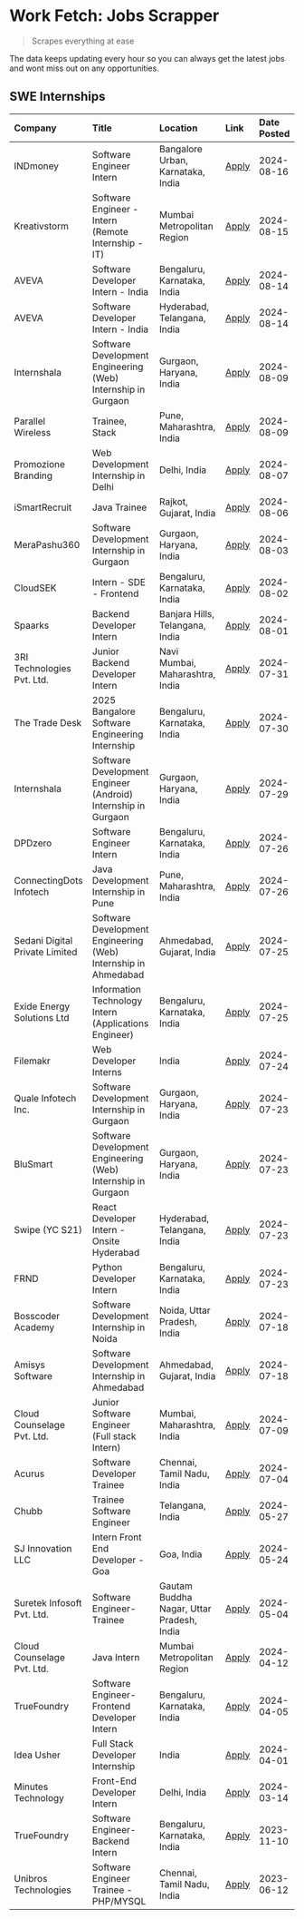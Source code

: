# Work Fetch: Jobs Scrapper
> Scrapes everything at ease

The data keeps updating every hour so you can always get the latest jobs and wont miss out on any opportunities.

## SWE Internships
<!--START_SECTION:workfetch-->
| Company                        | Title                                                          | Location                                  | Link                                                                                                                                                                                                                                                                                               | Date Posted   |
|:-------------------------------|:---------------------------------------------------------------|:------------------------------------------|:---------------------------------------------------------------------------------------------------------------------------------------------------------------------------------------------------------------------------------------------------------------------------------------------------|:--------------|
| INDmoney                       | Software Engineer Intern                                       | Bangalore Urban, Karnataka, India         | [Apply](https://in.linkedin.com/jobs/view/software-engineer-intern-at-indmoney-4002448295?position=54&pageNum=0&refId=S64sf4ySLz6W6VBsjLO8lQ%3D%3D&trackingId=7SoZM%2FNif%2Bciywt4Ym0tBQ%3D%3D&trk=public_jobs_jserp-result_search-card)                                                           | 2024-08-16    |
| Kreativstorm                   | Software Engineer - Intern (Remote Internship - IT)            | Mumbai Metropolitan Region                | [Apply](https://in.linkedin.com/jobs/view/software-engineer-intern-remote-internship-it-at-kreativstorm-4000458862?position=27&pageNum=0&refId=S64sf4ySLz6W6VBsjLO8lQ%3D%3D&trackingId=PQUFitdPRzNCj2q42igieA%3D%3D&trk=public_jobs_jserp-result_search-card)                                      | 2024-08-15    |
| AVEVA                          | Software Developer Intern - India                              | Bengaluru, Karnataka, India               | [Apply](https://in.linkedin.com/jobs/view/software-developer-intern-india-at-aveva-3998279987?position=18&pageNum=0&refId=S64sf4ySLz6W6VBsjLO8lQ%3D%3D&trackingId=BJhXH8J1J%2FfAdp702NJOVg%3D%3D&trk=public_jobs_jserp-result_search-card)                                                         | 2024-08-14    |
| AVEVA                          | Software Developer Intern - India                              | Hyderabad, Telangana, India               | [Apply](https://in.linkedin.com/jobs/view/software-developer-intern-india-at-aveva-3998281598?position=25&pageNum=0&refId=S64sf4ySLz6W6VBsjLO8lQ%3D%3D&trackingId=9UUV4pjkmw56D1R0xpeTZw%3D%3D&trk=public_jobs_jserp-result_search-card)                                                           | 2024-08-14    |
| Internshala                    | Software Development Engineering (Web) Internship in Gurgaon   | Gurgaon, Haryana, India                   | [Apply](https://in.linkedin.com/jobs/view/software-development-engineering-web-internship-in-gurgaon-at-internshala-3997620471?position=2&pageNum=0&refId=S64sf4ySLz6W6VBsjLO8lQ%3D%3D&trackingId=m1IMs9MXTVqJQEGb0458PQ%3D%3D&trk=public_jobs_jserp-result_search-card)                           | 2024-08-09    |
| Parallel Wireless              | Trainee, Stack                                                 | Pune, Maharashtra, India                  | [Apply](https://in.linkedin.com/jobs/view/trainee-stack-at-parallel-wireless-3905689841?position=55&pageNum=0&refId=S64sf4ySLz6W6VBsjLO8lQ%3D%3D&trackingId=31xcd7ipqCl9EnknKWv9kw%3D%3D&trk=public_jobs_jserp-result_search-card)                                                                 | 2024-08-09    |
| Promozione Branding            | Web Development Internship in Delhi                            | Delhi, India                              | [Apply](https://in.linkedin.com/jobs/view/web-development-internship-in-delhi-at-promozione-branding-3995559880?position=49&pageNum=0&refId=S64sf4ySLz6W6VBsjLO8lQ%3D%3D&trackingId=fuYGFImcx6G1aL7rOTjxEw%3D%3D&trk=public_jobs_jserp-result_search-card)                                         | 2024-08-07    |
| iSmartRecruit                  | Java Trainee                                                   | Rajkot, Gujarat, India                    | [Apply](https://in.linkedin.com/jobs/view/java-trainee-at-ismartrecruit-3992301825?position=42&pageNum=0&refId=S64sf4ySLz6W6VBsjLO8lQ%3D%3D&trackingId=5BdJr86LjYYVz%2B9pFvWXBw%3D%3D&trk=public_jobs_jserp-result_search-card)                                                                    | 2024-08-06    |
| MeraPashu360                   | Software Development Internship in Gurgaon                     | Gurgaon, Haryana, India                   | [Apply](https://in.linkedin.com/jobs/view/software-development-internship-in-gurgaon-at-merapashu360-3992563331?position=15&pageNum=0&refId=S64sf4ySLz6W6VBsjLO8lQ%3D%3D&trackingId=HhEgimWUCXM4ryt%2BcULFkg%3D%3D&trk=public_jobs_jserp-result_search-card)                                       | 2024-08-03    |
| CloudSEK                       | Intern - SDE - Frontend                                        | Bengaluru, Karnataka, India               | [Apply](https://in.linkedin.com/jobs/view/intern-sde-frontend-at-cloudsek-3991574495?position=23&pageNum=0&refId=S64sf4ySLz6W6VBsjLO8lQ%3D%3D&trackingId=4nLjd5Y7CbJOTTUy7xMlRw%3D%3D&trk=public_jobs_jserp-result_search-card)                                                                    | 2024-08-02    |
| Spaarks                        | Backend Developer Intern                                       | Banjara Hills, Telangana, India           | [Apply](https://in.linkedin.com/jobs/view/backend-developer-intern-at-spaarks-3990226465?position=35&pageNum=0&refId=S64sf4ySLz6W6VBsjLO8lQ%3D%3D&trackingId=8%2BliFV3n85EKxxYsb6uYfA%3D%3D&trk=public_jobs_jserp-result_search-card)                                                              | 2024-08-01    |
| 3RI Technologies Pvt. Ltd.     | Junior Backend Developer Intern                                | Navi Mumbai, Maharashtra, India           | [Apply](https://in.linkedin.com/jobs/view/junior-backend-developer-intern-at-3ri-technologies-pvt-ltd-3988819827?position=50&pageNum=0&refId=S64sf4ySLz6W6VBsjLO8lQ%3D%3D&trackingId=pYYqGqdu%2FE9BJMuhR%2BzrGg%3D%3D&trk=public_jobs_jserp-result_search-card)                                    | 2024-07-31    |
| The Trade Desk                 | 2025 Bangalore Software Engineering Internship                 | Bengaluru, Karnataka, India               | [Apply](https://in.linkedin.com/jobs/view/2025-bangalore-software-engineering-internship-at-the-trade-desk-3987456531?position=7&pageNum=0&refId=S64sf4ySLz6W6VBsjLO8lQ%3D%3D&trackingId=ueknyk7PCPqAZY%2B6BP32LQ%3D%3D&trk=public_jobs_jserp-result_search-card)                                  | 2024-07-30    |
| Internshala                    | Software Development Engineer (Android) Internship in Gurgaon  | Gurgaon, Haryana, India                   | [Apply](https://in.linkedin.com/jobs/view/software-development-engineer-android-internship-in-gurgaon-at-internshala-3987153031?position=46&pageNum=0&refId=S64sf4ySLz6W6VBsjLO8lQ%3D%3D&trackingId=WpcYNDIXsbj02ETeUTdlXg%3D%3D&trk=public_jobs_jserp-result_search-card)                         | 2024-07-29    |
| DPDzero                        | Software Engineer Intern                                       | Bengaluru, Karnataka, India               | [Apply](https://in.linkedin.com/jobs/view/software-engineer-intern-at-dpdzero-3984918371?position=10&pageNum=0&refId=S64sf4ySLz6W6VBsjLO8lQ%3D%3D&trackingId=Uw%2FMuLf%2BwSWaHfc7mzOIDw%3D%3D&trk=public_jobs_jserp-result_search-card)                                                            | 2024-07-26    |
| ConnectingDots Infotech        | Java Development Internship in Pune                            | Pune, Maharashtra, India                  | [Apply](https://in.linkedin.com/jobs/view/java-development-internship-in-pune-at-connectingdots-infotech-3983314097?position=39&pageNum=0&refId=S64sf4ySLz6W6VBsjLO8lQ%3D%3D&trackingId=Oc7Ee9db2583MIE9kdNTdA%3D%3D&trk=public_jobs_jserp-result_search-card)                                     | 2024-07-26    |
| Sedani Digital Private Limited | Software Development Engineering (Web) Internship in Ahmedabad | Ahmedabad, Gujarat, India                 | [Apply](https://in.linkedin.com/jobs/view/software-development-engineering-web-internship-in-ahmedabad-at-sedani-digital-private-limited-3985017980?position=11&pageNum=0&refId=S64sf4ySLz6W6VBsjLO8lQ%3D%3D&trackingId=i65N4eXKRObvCxtV8K%2F%2Bhg%3D%3D&trk=public_jobs_jserp-result_search-card) | 2024-07-25    |
| Exide Energy Solutions Ltd     | Information Technology Intern (Applications Engineer)          | Bengaluru, Karnataka, India               | [Apply](https://in.linkedin.com/jobs/view/information-technology-intern-applications-engineer-at-exide-energy-solutions-ltd-3984276607?position=41&pageNum=0&refId=S64sf4ySLz6W6VBsjLO8lQ%3D%3D&trackingId=k2n8fKwMrI7dv7UhYuTVYQ%3D%3D&trk=public_jobs_jserp-result_search-card)                  | 2024-07-25    |
| Filemakr                       | Web Developer Interns                                          | India                                     | [Apply](https://in.linkedin.com/jobs/view/web-developer-interns-at-filemakr-3981227003?position=44&pageNum=0&refId=S64sf4ySLz6W6VBsjLO8lQ%3D%3D&trackingId=xNOPrpk47H3bWc7yiJudAg%3D%3D&trk=public_jobs_jserp-result_search-card)                                                                  | 2024-07-24    |
| Quale Infotech Inc.            | Software Development Internship in Gurgaon                     | Gurgaon, Haryana, India                   | [Apply](https://in.linkedin.com/jobs/view/software-development-internship-in-gurgaon-at-quale-infotech-inc-3981372174?position=16&pageNum=0&refId=S64sf4ySLz6W6VBsjLO8lQ%3D%3D&trackingId=ygg7dik26P3UH6%2B1iyPAKw%3D%3D&trk=public_jobs_jserp-result_search-card)                                 | 2024-07-23    |
| BluSmart                       | Software Development Engineering (Web) Internship in Gurgaon   | Gurgaon, Haryana, India                   | [Apply](https://in.linkedin.com/jobs/view/software-development-engineering-web-internship-in-gurgaon-at-blusmart-3981371374?position=22&pageNum=0&refId=S64sf4ySLz6W6VBsjLO8lQ%3D%3D&trackingId=MR6aGn3p%2BoVSO54mztEW3g%3D%3D&trk=public_jobs_jserp-result_search-card)                           | 2024-07-23    |
| Swipe (YC S21)                 | React Developer Intern - Onsite Hyderabad                      | Hyderabad, Telangana, India               | [Apply](https://in.linkedin.com/jobs/view/react-developer-intern-onsite-hyderabad-at-swipe-yc-s21-3981326010?position=40&pageNum=0&refId=S64sf4ySLz6W6VBsjLO8lQ%3D%3D&trackingId=393QnPdZx1cYl0Xty6aQpA%3D%3D&trk=public_jobs_jserp-result_search-card)                                            | 2024-07-23    |
| FRND                           | Python Developer Intern                                        | Bengaluru, Karnataka, India               | [Apply](https://in.linkedin.com/jobs/view/python-developer-intern-at-frnd-3982901541?position=52&pageNum=0&refId=S64sf4ySLz6W6VBsjLO8lQ%3D%3D&trackingId=pWU6vA%2FHdR6NWt2cksd2Fw%3D%3D&trk=public_jobs_jserp-result_search-card)                                                                  | 2024-07-23    |
| Bosscoder Academy              | Software Development Internship in Noida                       | Noida, Uttar Pradesh, India               | [Apply](https://in.linkedin.com/jobs/view/software-development-internship-in-noida-at-bosscoder-academy-3979668791?position=5&pageNum=0&refId=S64sf4ySLz6W6VBsjLO8lQ%3D%3D&trackingId=hd5oL7EM8MCUQvSMMsoVnw%3D%3D&trk=public_jobs_jserp-result_search-card)                                       | 2024-07-18    |
| Amisys Software                | Software Development Internship in Ahmedabad                   | Ahmedabad, Gujarat, India                 | [Apply](https://in.linkedin.com/jobs/view/software-development-internship-in-ahmedabad-at-amisys-software-3979670728?position=19&pageNum=0&refId=S64sf4ySLz6W6VBsjLO8lQ%3D%3D&trackingId=yLlr0wobhIms%2FNmSdQslUw%3D%3D&trk=public_jobs_jserp-result_search-card)                                  | 2024-07-18    |
| Cloud Counselage Pvt. Ltd.     | Junior Software Engineer (Full stack Intern)                   | Mumbai, Maharashtra, India                | [Apply](https://in.linkedin.com/jobs/view/junior-software-engineer-full-stack-intern-at-cloud-counselage-pvt-ltd-3967725851?position=21&pageNum=0&refId=S64sf4ySLz6W6VBsjLO8lQ%3D%3D&trackingId=can3e7EYiSHiGydp5XCt8w%3D%3D&trk=public_jobs_jserp-result_search-card)                             | 2024-07-09    |
| Acurus                         | Software Developer Trainee                                     | Chennai, Tamil Nadu, India                | [Apply](https://in.linkedin.com/jobs/view/software-developer-trainee-at-acurus-3966912781?position=36&pageNum=0&refId=S64sf4ySLz6W6VBsjLO8lQ%3D%3D&trackingId=YDfYxVKYpPTSzfc1sDtPmQ%3D%3D&trk=public_jobs_jserp-result_search-card)                                                               | 2024-07-04    |
| Chubb                          | Trainee Software Engineer                                      | Telangana, India                          | [Apply](https://in.linkedin.com/jobs/view/trainee-software-engineer-at-chubb-3955950075?position=33&pageNum=0&refId=S64sf4ySLz6W6VBsjLO8lQ%3D%3D&trackingId=M7BZohHzf4qODd5Mvu4TFw%3D%3D&trk=public_jobs_jserp-result_search-card)                                                                 | 2024-05-27    |
| SJ Innovation LLC              | Intern Front End Developer - Goa                               | Goa, India                                | [Apply](https://in.linkedin.com/jobs/view/intern-front-end-developer-goa-at-sj-innovation-llc-3931678611?position=14&pageNum=0&refId=S64sf4ySLz6W6VBsjLO8lQ%3D%3D&trackingId=0NnzQ%2BzxNzuM0S%2FINd22uQ%3D%3D&trk=public_jobs_jserp-result_search-card)                                            | 2024-05-24    |
| Suretek Infosoft Pvt. Ltd.     | Software Engineer-Trainee                                      | Gautam Buddha Nagar, Uttar Pradesh, India | [Apply](https://in.linkedin.com/jobs/view/software-engineer-trainee-at-suretek-infosoft-pvt-ltd-3916999948?position=37&pageNum=0&refId=S64sf4ySLz6W6VBsjLO8lQ%3D%3D&trackingId=1nbPk3FAOCQ8yccMuR1qIw%3D%3D&trk=public_jobs_jserp-result_search-card)                                              | 2024-05-04    |
| Cloud Counselage Pvt. Ltd.     | Java Intern                                                    | Mumbai Metropolitan Region                | [Apply](https://in.linkedin.com/jobs/view/java-intern-at-cloud-counselage-pvt-ltd-3896025667?position=48&pageNum=0&refId=S64sf4ySLz6W6VBsjLO8lQ%3D%3D&trackingId=tFVPfAKh%2F8Am98pUW017Ew%3D%3D&trk=public_jobs_jserp-result_search-card)                                                          | 2024-04-12    |
| TrueFoundry                    | Software Engineer- Frontend Developer Intern                   | Bengaluru, Karnataka, India               | [Apply](https://in.linkedin.com/jobs/view/software-engineer-frontend-developer-intern-at-truefoundry-3887320206?position=30&pageNum=0&refId=S64sf4ySLz6W6VBsjLO8lQ%3D%3D&trackingId=NtD6wz66MHP10hyI%2FBqDpg%3D%3D&trk=public_jobs_jserp-result_search-card)                                       | 2024-04-05    |
| Idea Usher                     | Full Stack Developer Internship                                | India                                     | [Apply](https://in.linkedin.com/jobs/view/full-stack-developer-internship-at-idea-usher-3879565540?position=31&pageNum=0&refId=S64sf4ySLz6W6VBsjLO8lQ%3D%3D&trackingId=7I5D9s1oIC8E1F%2FsPbGPFQ%3D%3D&trk=public_jobs_jserp-result_search-card)                                                    | 2024-04-01    |
| Minutes Technology             | Front-End Developer Intern                                     | Delhi, India                              | [Apply](https://in.linkedin.com/jobs/view/front-end-developer-intern-at-minutes-technology-3853712549?position=24&pageNum=0&refId=S64sf4ySLz6W6VBsjLO8lQ%3D%3D&trackingId=ebZjci9fMbQtyJLjSv4TwQ%3D%3D&trk=public_jobs_jserp-result_search-card)                                                   | 2024-03-14    |
| TrueFoundry                    | Software Engineer-Backend Intern                               | Bengaluru, Karnataka, India               | [Apply](https://in.linkedin.com/jobs/view/software-engineer-backend-intern-at-truefoundry-3779508170?position=51&pageNum=0&refId=S64sf4ySLz6W6VBsjLO8lQ%3D%3D&trackingId=S7iMUtxG72Ddda%2Bj1yknBw%3D%3D&trk=public_jobs_jserp-result_search-card)                                                  | 2023-11-10    |
| Unibros Technologies           | Software Engineer Trainee - PHP/MYSQL                          | Chennai, Tamil Nadu, India                | [Apply](https://in.linkedin.com/jobs/view/software-engineer-trainee-php-mysql-at-unibros-technologies-3656599241?position=56&pageNum=0&refId=S64sf4ySLz6W6VBsjLO8lQ%3D%3D&trackingId=1ICsNjVM6dmVaLD8KLv4OA%3D%3D&trk=public_jobs_jserp-result_search-card)                                        | 2023-06-12    |
<!--END_SECTION:workfetch-->
